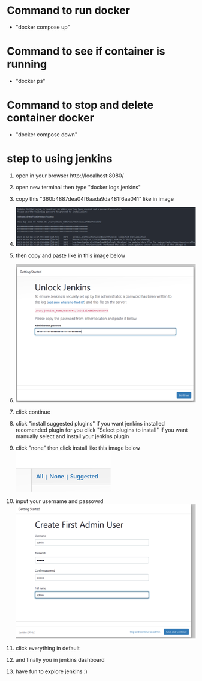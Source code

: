 # Command to run docker
- "docker compose up"

# Command to see if container is running
- "docker ps"

# Command to stop and delete container docker
- "docker compose down"


# step to using jenkins

1. open in your browser http://localhost:8080/
2. open new terminal then type "docker logs jenkins"
3. copy this "360b4887dea04f6aada9da481f6aa041" like in image
3. ![Alt text](image.png)

4. then copy and paste like in this image below
5. ![Alt text](image-1.png)

6. click continue
7. click "install suggested plugins" if you want jenkins installed recomended plugin for you
   click "Select plugins to install" if you want manually select and install your jenkins plugin
8. click "none" then click install like this image below
    ![Alt text](image-2.png)

9. input your username and passowrd
    ![Alt text](image-3.png)

10. click everything in default
11. and finally you in jenkins dashboard
12. have fun to explore jenkins :)
